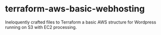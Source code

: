 # terraform-aws-basic-webhosting
Ineloquently crafted files to Terraform a basic AWS structure for Wordpress running on S3 with EC2 processing.

